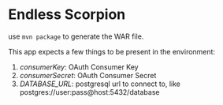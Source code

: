 Endless Scorpion
================

use `mvn package` to generate the WAR file.

This app expects a few things to be present in the environment:
 
 1. *consumerKey*: OAuth Consumer Key
 1. *consumerSecret*: OAuth Consumer Secret
 1. *DATABASE_URL*: postgresql url to connect to, like postgres://user:pass@host:5432/database
 
